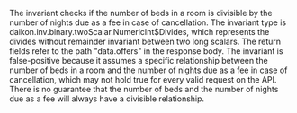 The invariant checks if the number of beds in a room is divisible by the number of nights due as a fee in case of cancellation. The invariant type is daikon.inv.binary.twoScalar.NumericInt$Divides, which represents the divides without remainder invariant between two long scalars. The return fields refer to the path "data.offers" in the response body. The invariant is false-positive because it assumes a specific relationship between the number of beds in a room and the number of nights due as a fee in case of cancellation, which may not hold true for every valid request on the API. There is no guarantee that the number of beds and the number of nights due as a fee will always have a divisible relationship.
